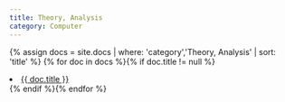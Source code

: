 ```yaml
---
title: Theory, Analysis
category: Computer
---
```


{% assign docs = site.docs | where: 'category','Theory, Analysis' | sort: 'title' %}
{% for doc in docs %}{% if doc.title != null %}
<li><a href="{{ site.baseurl}}{{ doc.url }}">{{ doc.title }}</a></li>
{% endif %}{% endfor %}

